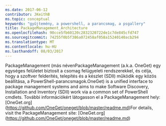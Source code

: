 ```yaml
---
ms.date: 2017-06-12
contributor: JKeithB
ms.topic: conceptual
keywords: "gyűjtemény, a powershell, a parancsmag, a psgallery"
title: PackageManagement_Architecture
ms.openlocfilehash: 90cce5fb60120c2832320722de1c7de845cfd747
ms.sourcegitcommit: 74255f0b5f386a072458af058a15240140acb294
ms.translationtype: MT
ms.contentlocale: hu-HU
ms.lasthandoff: 08/03/2017
---
```

<span data-ttu-id="159a8-103">PackageManagement (más néven</span><span class="sxs-lookup"><span data-stu-id="159a8-103">PackageManagement (a.k.a.</span></span> <span data-ttu-id="159a8-104">OneGet) egy egységes felületet biztosít a csomag felügyeleti rendszerekkel, és célja, hogy a szoftver felderítés, telepítés és a készlet (SDII) működik egy közös beállítása, a PowerShell-parancsmagok.</span><span class="sxs-lookup"><span data-stu-id="159a8-104">OneGet) is a unified interface to package management systems and aims to make Software Discovery, Installation and Inventory (SDII) work via a common set of PowerShell cmdlets.</span></span> <span data-ttu-id="159a8-105">További információkért látogasson el a PackageManagement hely: [OneGet.org] (https://github.com/OneGet/oneget/blob/master/readme.md)</span><span class="sxs-lookup"><span data-stu-id="159a8-105">For details, visit the PackageManagement site: [OneGet.org] (https://github.com/OneGet/oneget/blob/master/readme.md)</span></span>

